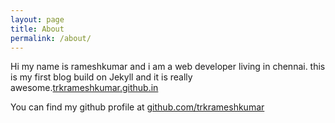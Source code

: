 ```yaml
---
layout: page
title: About
permalink: /about/
---
```


Hi my name is rameshkumar and i am a web developer living in chennai. this is my first blog build on Jekyll and it is really awesome.[trkrameshkumar.github.in](http://trkrameshkumar.github.io/)


You can find my github profile at [github.com/trkrameshkumar](https://github.com/trkrameshkumar)
